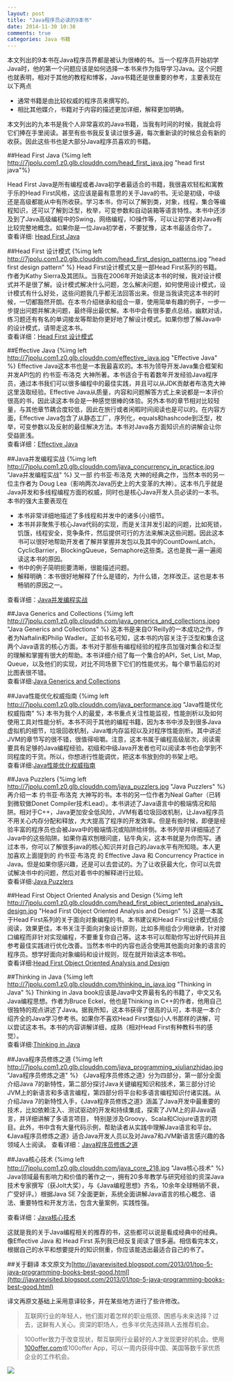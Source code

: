 ```yaml
---
layout: post
title: "Java程序员必读的9本书"
date: 2014-11-30 10:38
comments: true
categories: Java 书籍
---
```

本文列出的9本书在Java程序员界都是被认为很棒的书。当一个程序员开始初学Java时，他的第一个问题应该是如何选择一本书来作为指导学习Java。这个问题也就表明，相对于其他的教程和博客，Java书籍还是很重要的参考，主要表现在以下两点

  * 通常书籍是由比较权威的程序员来撰写的。
  * 相比其他媒介，书籍对于内容的描述更加详细，解释更加明确。

本文列出的九本书是我个人非常喜欢的Java书籍，当我有时间的时候，我就会将它们捧在手里阅读。甚至有些书我反复读过很多遍，每次重新读的时候总会有新的收获。因此这些书也是大部分Java程序员喜欢的书籍。
<!--more-->
##Head First Java
{%img left http://7jpolu.com1.z0.glb.clouddn.com/head_first_java.jpg "head first java"%}

Head First Java是所有编程或者Java初学者最适合的书籍，我很喜欢轻松和寓教于乐的Head First风格，这应该是最有意思的关于Java的书。无论是初级，中级还是高级都能从中有所收获。学习本书，你可以了解到类，对象，线程，集合等编程知识，还可以了解到泛型，枚举，可变参数和自动装箱等语言特性。本书中还涉及到了Java高级编程中的Swing，网络编程，IO操作等，可以让初学者对Java有比较完整地概念。如果你是一位Java初学者，不要犹豫，这本书最适合你了。  
查看详细: <a href="http://droidyue.com/redirect.html?name=head_first_java">Head First Java</a>

##Head First 设计模式
{%img left http://7jpolu.com1.z0.glb.clouddn.com/head_first_design_patterns.jpg "head first design pattern" %}
Head First设计模式又是一部Head First系列的书籍。作者为Kathy Sierra及其团队。当我在2006年开始读这本书的时候，我对设计模式并不是很了解。设计模式解决什么问题，怎么解决问题，如何使用设计模式，设计模式有什么好处，这些问题我几乎都无法回答出来。但是当我读完这本书的时候，一切都豁然开朗。在本书介绍继承和组合一章，使用简单有趣的例子，一步一步提出问题并解决问题，最终得出最优解。本书中会有很多要点总结，幽默对话，练习题还有有名的单词接龙等帮助你更好地了解设计模式。如果你想了解Java中的设计模式，请带走这本书。  
查看详细：<a class="post_inner_book" href="http://union.click.jd.com/jdc?e=&p=AyIHZR5aEQISA1AYUyUCEwdUGlgXBSJDCkMFSjJLQhBaUAscSkIBR0ROVw1VC0dFFQMSBlQYWRIdS0IJRmtgcG0OCVw9FWBpYSxYWFN4W0Y2QlxlDh43Vx1TFgQSBFQaaxcAEgdcH1sUByI3NGlrR2zKsePD%2FqQexq3aztOCMhABXRhdFwEbAGUbXhELFwBSGlkRBxsCZRw%3D&t=W1dCFBBFC1pXUwkEAEAdQFkJBVsUAhMGVhlcCltXWwg%3D">Head First 设计模式</a>

##Effective Java
{%img left http://7jpolu.com1.z0.glb.clouddn.com/effective_java.jpg "Effective Java" %}
Effective Java这本书也是一本我最喜欢的。本书为领导开发Java集合框架和并发API包的 约书亚·布洛克 大神所著。本书适合于有着数年开发经验Java程序员，通过本书我们可以很多编程中的最佳实践，并且可以从JDK贡献者布洛克大神这里汲取经验。Effective Java从质量，内容和问题解答方式上来说都是一本评价很高的书，因此读这本书会是一种感觉很棒的体验。另外本书的章节相对比较轻量，与其他章节耦合度较低，因此在旅行或者闲暇时间阅读也是可以的。在内容方面，Effective Java包含了从静态工厂，序列化，equals和hashcode到泛型，枚举，可变参数以及反射的最佳解决方法。本书对Java各方面知识点的讲解会让你受益匪浅。  
查看详细：<a class="post_inner_book"  href="http://union.click.jd.com/jdc?e=&p=AyIHZR5aEQISA1AYUyUCEwZRElMUASJDCkMFSjJLQhBaUAscSkIBR0ROVw1VC0dFFQMTA1wTWhYdS0IJRmt1BURdV0ZdSWFacRVDWHRjZV1LbUVDDh43Vx1TFgQSBFQaaxcAEgdcH1sUByI3NGlrR2zKsePD%2FqQexq3aztOCMhABXRhdFwEbAGUbXhELFwBSGlIXBhEGZRw%3D&t=W1dCFBBFC1pXUwkEAEAdQFkJBVsUAxYOXRpYCltXWwg%3D">Effective Java</a>

##Java并发编程实战
{%img left http://7jpolu.com1.z0.glb.clouddn.com/java_concurrency_in_practice.jpg  "Java并发编程实战" %}
又一部 约书亚·布洛克 大神的经典之作，当然本书的另一位主作者为 Doug Lea（影响两次Java历史上的大变革的大神）。这本书几乎就是Java并发和多线程编程方面的权威，同时也是核心Java开发人员必读的一本书。本书的强大主要表现在

  * 本书非常详细地描述了多线程和并发中的诸多(小)细节。
  * 本书并非聚焦于核心Java代码的实现，而是关注并发引起的问题，比如死锁，饥饿，线程安全，竞争条件，然后提供可行的方法来解决这些问题。因此这本书可以很好地帮助开发者了解并掌握并发包以及其中的CountDownLatch，CyclicBarrier，BlockingQueue，Semaphore这些类。这也是我一遍一遍阅读这本书的原因。
  * 书中的例子简明扼要清晰，很能描述问题。
  * 解释明确：本书很好地解释了什么是错的，为什么错，怎样改正。这也是本书畅销的原因之一。

查看详细：<a  class="post_inner_book" href="http://union.click.jd.com/jdc?e=&p=AyIHZR5aEQISA1AYUyUCEw9WGFgRAyJDCkMFSjJLQhBaUAscSkIBR0ROVw1VC0dFFQMaBFYYXxQdS0IJRmtJQGBHIU4kQWFQZRNkIVByDAU3T191Dh43Vx1TFgQSBFQaaxcAEgdcH1sUByI3NGlrR2zKsePD%2FqQexq3aztOCMhABXRhdFwEbAGUbXhELFwBSG1gTAxYDZRw%3D&t=W1dCFBBFC1pXUwkEAEAdQFkJBVsUChEEVh9aCltXWwg%3D">Java并发编程实战</a>

##Java Generics and Collections
{%img left http://7jpolu.com1.z0.glb.clouddn.com/java_generics_and_collections.jpeg  "Java Generics and Collections" %}
这本书是来自O'Reilly的一本成功之作，作者为Naftalin和Philip Wadler。正如书名可知，这本书的内容关注于泛型和集合这两个Java语言的核心方面。本书对于那些有编程经验的程序员加强对集合和泛型的理解和掌握有很大的帮助。本书详细介绍了每一个集合的API，Set, List, Map, Queue，以及他们的实现，对比不同场景下它们的性能优劣。每个章节最后的对比图表很不错。  
查看详细:<a  class="post_inner_book" href="http://s.click.taobao.com/t?e=m%3D2%26s%3DC6uvrj%2F5c1gcQipKwQzePOeEDrYVVa64K7Vc7tFgwiHjf2vlNIV67vAHQxaWnrIYoAgJVlbS%2FO%2FM3gYQjCL89vSdxyvKgR5IYpon8UCVSYY1K4SJwzmLi1UlN51eyT7c3Hxj0MD9aBnYpJM9%2FotbxsYOae24fhW0&pvid=10_113.47.252.231_5729442_1456056051522">Java Generics and Collections</a>

##Java性能优化权威指南
{%img left http://7jpolu.com1.z0.glb.clouddn.com/java_performance.jpg  "Java性能优化权威指南" %}
本书为我个人的最爱，本书重点关注性能监视，性能剖析以及如何使用工具对性能分析。本书不同于其他的编程书籍，因为本书中涉及到很多Java虚拟机的细节，垃圾回收机制，Java堆内存监视以及对程序性能剖析。其中讲述JVM的章节写的很不错，很值得咀嚼。注意，这本书属于编程高级层次，阅读需要具有足够的Java编程经验。初级和中级Java开发者也可以阅读本书也会学到不同程度的干货。所以，你想进行性能调优，把这本书放到你的书架上吧。  
查看详细:<a class="post_inner_book" href="http://s.click.taobao.com/t?e=m%3D2%26s%3DQCDPShHFCv8cQipKwQzePOeEDrYVVa64K7Vc7tFgwiHjf2vlNIV67hafR9vSCAKNUkCu4LW4fHXM3gYQjCL89vSdxyvKgR5IYpon8UCVSYZ0GNrqi8kpijO6srjmTjLEB%2FkOpC1og6XiU9NWWxh1C8YOae24fhW0&pvid=10_113.47.252.231_6331057_1456056083811">Java性能优化权威指南</a>

##Java Puzzlers
{%img left http://7jpolu.com1.z0.glb.clouddn.com/java_puzzlers.jpg "Java Puzzlers" %}
再介绍一本 约书亚·布洛克 大神写的书。本书的另一位作者为Neal Gafter（已转到微软做Donet Compiler技术Lead）。本书讲述了Java语言中的极端情况和陷阱。相对于C++，Java更加安全低风险，JVM有着垃圾回收机制，让Java程序员不用关心内存分配和释放，大大提高了程序的开发效率。但是有些时候，即便是经验丰富的程序员也会被Java中的极端情况或陷阱给绊倒。本书列举并详细描述了Java中的这些陷阱。如果你喜欢刨根问底，钻牛角尖，这本书就是为你而写。通过本书，你可以了解很多java的核心知识并对自己的Java水平有所知晓。本人更加喜欢上面提到的 约书亚·布洛克 的 Effective Java 和 Concurrency Practice in Java。但是如果你感兴趣，还是可以去尝试的。为了让收获最大化，你可以先尝试解决书中的问题，然后对着书中的解释进行比较。  
查看详细:<a class="post_inner_book" href="http://s.click.taobao.com/t?e=m%3D2%26s%3D%2BCfKssk764McQipKwQzePOeEDrYVVa64K7Vc7tFgwiHjf2vlNIV67hafR9vSCAKN%2B24pk81cuarM3gYQjCL89vSdxyvKgR5IYpon8UCVSYY1K4SJwzmLi1UlN51eyT7cSqY4X5xJp3dz4KubrOlXXMYOae24fhW0&pvid=10_113.47.252.231_5729518_1456056228081">Java Puzzlers</a>

##Head First Object Oriented Analysis and Design
{%img left http://7jpolu.com1.z0.glb.clouddn.com/head_first_object_oriented_analysis_design.jpg  "Head First Object Oriented Analysis and Design" %}
这是一本属于Head First系列的关于面向对象编程的书。本书建议和Head First设计模式结合阅读，效果更佳。本书关注于面向对象设计原则，比如多用组合少用继承，针对接口编程而非针对实现编程，不要重复你自己等。这本书可以帮助你写出好代码并且参考最佳实践进行优化改善。当然本书中的内容也适合使用其他面向对象的语言的程序员。想学好面向对象编码和设计规则，现在就开始读这本书哈。  
查看详细:<a class="post_inner_book" href="http://www.amazon.cn/gp/product/0596008678/ref=as_li_qf_sp_asin_il_tl?ie=UTF8&camp=536&creative=3200&creativeASIN=0596008678&linkCode=as2&tag=droidyue-23">Head First Object Oriented Analysis and Design</a>

##Thinking in Java
{%img left http://7jpolu.com1.z0.glb.clouddn.com/thinking_in_java.jpg  "Thinking in Java" %}
Thinking in Java book应该是Java中文界最有名的书籍了，中文又名 Java编程思想。作者为Bruce Eckel，他也是Thinking in C++的作者，他用自己很独特的观点讲述了Java。据我所知，这本书获得了很高的认可，本书是一本介绍齐全的Java学习参考书。如果你不喜欢Head First类似小人书那样的讲解，可以尝试这本书。本书的内容讲解详细，成熟（相对Head First有种教科书的感觉）。  
查看详细:<a class="post_inner_book" href="http://union.click.jd.com/jdc?e=&p=AyIHZR5aEQISA1AYUyUCEgVVG1wQBiJDCkMFSjJLQhBaUAscSkIBR0ROVw1VC0dFFQIQB1UcXhEdS0IJRmsSZGZaBU9fYmBRdTUFLnJjZ0UiWRhlDh43Vx1TFgQSBFQaaxcAEgdcH1sUByI3NGlrR2zKsePD%2FqQexq3aztOCMhABXRhdFwEbAGUbXhELFwBSGV4RBRIGZRw%3D&t=W1dCFBBFC1pXUwkEAEAdQFkJBVsVABIHUh5fCltXWwg%3D">Thinking in Java</a>

##Java程序员修炼之道
{%img left http://7jpolu.com1.z0.glb.clouddn.com/java_programming_xiulianzhidao.jpg  "Java程序员修炼之道" %}
《Java程序员修炼之道》分为四部分，第一部分全面介绍Java 7的新特性，第二部分探讨Java关键编程知识和技术，第三部分讨论JVM上的新语言和多语言编程，第四部分将平台和多语言编程知识付诸实践。从介绍Java 7的新特性入手，《Java程序员修炼之道》涵盖了Java开发中最重要的技术，比如依赖注入、测试驱动的开发和持续集成，探索了JVM上的非Java语言，并详细讲解了多语言项目， 特别是涉及Groovy、Scala和Clojure语言的项目。此外，书中含有大量代码示例，帮助读者从实践中理解Java语言和平台。《Java程序员修炼之道》适合Java开发人员以及对Java7和JVM新语言感兴趣的各领域人士阅读。
查看详细：<a class="post_inner_book" href="http://union.click.jd.com/jdc?e=&p=AyIHZR5aEQISA1AYUyUCEgRSE1wWBiJDCkMFSjJLQhBaUAscSkIBR0ROVw1VC0dFFQIRAF0cWBEdS0IJRmtpVGVbUmMgcGFqW1BIEHxSZQULRSt1Dh43Vx1TFgQSBFQaaxcAEgdcH1sUByI3NGlrR2zKsePD%2FqQexq3aztOCMhABXRhdFwEbAGUbXhELFwBSGVMUAhEPZRw%3D&t=W1dCFBBFC1pXUwkEAEAdQFkJBVsVARUPUhhfCltXWwg%3D">Java程序员修炼之道</a> 

##Java核心技术
{%img left http://7jpolu.com1.z0.glb.clouddn.com/java_core_218.jpg  "Java核心技术" %}
Java领域最有影响力和价值的著作之一，拥有20多年教学与研究经验的资深Java技术专家撰写（获Jolt大奖），与《Java编程思想》齐名，10余年全球畅销不衰，广受好评。）根据Java SE 7全面更新，系统全面讲解Java语言的核心概念、语法、重要特性和开发方法，包含大量案例，实践性强。

查看详细：<a class="post_inner_book" href="http://union.click.jd.com/jdc?e=&p=AyIHZR5aEQISA1AYUyUCEgVQH10WAiJDCkMFSjJLQhBaUAscSkIBR0ROVw1VC0dFFQIQAlEdWBUdS0IJRmtGand5Mm0ofGJSdShvJ2dkaV8dRxhlDh43Vx1TFgQSBFQaaxcAEgdcH1sUByI3NGlrR2zKsePD%2FqQexq3aztOCMhABXRhdFwEbAGUbXhELFwBSHlgXBhADZRw%3D&t=W1dCFBBFC1pXUwkEAEAdQFkJBVsVABcDUxhbCltXWwg%3D">Java核心技术</a>

这就是我的关于Java编程相关的推荐的书，这些都可以说是看成经典中的经典。像Effective Java 和 Head First 系列我已经反复阅读了很多遍。相信看完本文，根据自己的水平和想要提升的知识侧重，你应该能选出最适合自己的书了。

##关于翻译
本文原文为[http://javarevisited.blogspot.com/2013/01/top-5-java-programming-books-best-good.html](http://javarevisited.blogspot.com/2013/01/top-5-java-programming-books-best-good.html)

译文再原文基础上采用意译较多，并在某些地方进行了些许修改。




> 互联网行业的年轻人，他们面对着怎样的职业瓶颈、困惑与未来选择？过去，这鲜有人关心。资深的职场人，也多半优先选择熟人去推荐机会。

> 100offer致力于改变现状，帮互联网行业最好的人才发现更好的机会。使用[100offer.com](https://100offer.com/?utm_source=droidyue&utm_medium=display&utm_campaign=droidyue_blog&campaign_code=droidyue)或100offer App，可以一周内获得中国、美国等数千家优质企业的工作机会。


<a href="https://100offer.com/?utm_source=droidyue&utm_medium=display&utm_campaign=droidyue_blog&campaign_code=droidyue"><img src="http://7jpolu.com1.z0.glb.clouddn.com/100offer.jpg"></a>


